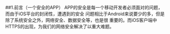 ##1.前言（一个安全的APP）
        APP的安全是每一个移动开发者必须面对的问题，而由于iOS平台的封闭性，遭遇到的安全
    问题相比于Android来说要少的多，但是除了系统安全之外，网络安全、数据安全等，也是很
    重要的。而iOS客户端中HTTPS的出现，为我们的网络安全解决了以重大难题。
    
